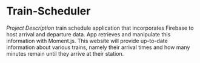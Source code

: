 
# Train-Scheduler

_Project Description_
 train schedule application that incorporates Firebase to host arrival and departure data. App retrieves and manipulate this information with Moment.js. This website will provide up-to-date information about various trains, namely their arrival times and how many minutes remain until they arrive at their station.

